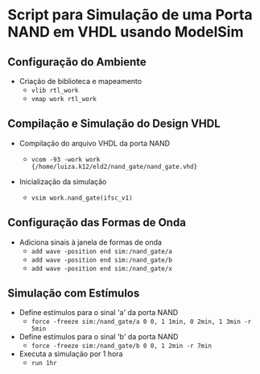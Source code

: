 # Script para Simulação de uma Porta NAND em VHDL usando ModelSim

## Configuração do Ambiente

- Criação de biblioteca e mapeamento
  - `vlib rtl_work`
  - `vmap work rtl_work`

## Compilação e Simulação do Design VHDL

- Compilação do arquivo VHDL da porta NAND
  - `vcom -93 -work work {/home/luiza.k12/eld2/nand_gate/nand_gate.vhd}`
  <!--- Use este comando se o caminho correto for este: `vcom -93 -work work {/../../nand_gate.vhd}` -->

- Inicialização da simulação
  - `vsim work.nand_gate(ifsc_v1)`

## Configuração das Formas de Onda

- Adiciona sinais à janela de formas de onda
  - `add wave -position end sim:/nand_gate/a`
  - `add wave -position end sim:/nand_gate/b`
  - `add wave -position end sim:/nand_gate/x`

## Simulação com Estímulos

- Define estímulos para o sinal 'a' da porta NAND
  - `force -freeze sim:/nand_gate/a 0 0, 1 1min, 0 2min, 1 3min -r 5min`
- Define estímulos para o sinal 'b' da porta NAND
  - `force -freeze sim:/nand_gate/b 0 0, 1 2min -r 7min`
- Executa a simulação por 1 hora
  - `run 1hr`
